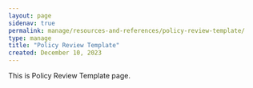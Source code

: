```yaml
---
layout: page
sidenav: true
permalink: manage/resources-and-references/policy-review-template/
type: manage
title: "Policy Review Template"
created: December 10, 2023
---
```


This is Policy Review Template page.



